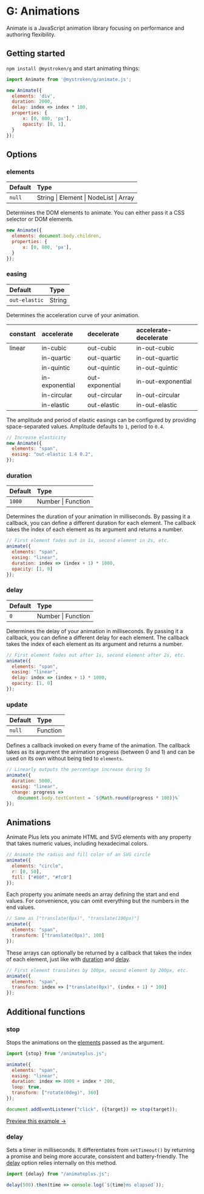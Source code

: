 # G:  Animations

Animate is a JavaScript animation library focusing on performance and authoring flexibility.

## Getting started

`npm install @mystroken/g` and start animating things:

```javascript
import Animate from '@mystroken/g/animate.js';

new Animate({
  elements: 'div',
  duration: 2000,
  delay: index => index * 100,
  properties: {
      x: [0, 800, 'px'],
      opacity: [0, 1],
  }
});
```

## Options

### elements

| Default | Type                                   |
|:------- |:-------------------------------------- |
| `null`  | String \| Element \| NodeList \| Array |

Determines the DOM elements to animate. You can either pass it a CSS selector or DOM elements.

```javascript
new Animate({
  elements: document.body.children,
  properties: {
      x: [0, 800, 'px'],
  }
});
```

### easing

| Default       | Type   |
|:------------- |:------ |
| `out-elastic` | String |

Determines the acceleration curve of your animation.

| constant | accelerate     | decelerate      | accelerate-decelerate |
|:-------- |:-------------- |:--------------- |:--------------------- |
| linear   | in-cubic       | out-cubic       | in-out-cubic          |
|          | in-quartic     | out-quartic     | in-out-quartic        |
|          | in-quintic     | out-quintic     | in-out-quintic        |
|          | in-exponential | out-exponential | in-out-exponential    |
|          | in-circular    | out-circular    | in-out-circular       |
|          | in-elastic     | out-elastic     | in-out-elastic        |

The amplitude and period of elastic easings can be configured by providing space-separated values.
Amplitude defaults to `1`, period to `0.4`.

```javascript
// Increase elasticity
new Animate({
  elements: "span",
  easing: "out-elastic 1.4 0.2",
});
```

### duration

| Default | Type               |
|:------- |:------------------ |
| `1000`  | Number \| Function |

Determines the duration of your animation in milliseconds. By passing it a callback, you can define
a different duration for each element. The callback takes the index of each element as its argument
and returns a number.

```javascript
// First element fades out in 1s, second element in 2s, etc.
animate({
  elements: "span",
  easing: "linear",
  duration: index => (index + 1) * 1000,
  opacity: [1, 0]
});
```

### delay

| Default | Type               |
|:------- |:------------------ |
| `0`     | Number \| Function |

Determines the delay of your animation in milliseconds. By passing it a callback, you can define
a different delay for each element. The callback takes the index of each element as its argument
and returns a number.

```javascript
// First element fades out after 1s, second element after 2s, etc.
animate({
  elements: "span",
  easing: "linear",
  delay: index => (index + 1) * 1000,
  opacity: [1, 0]
});
```

### update

| Default | Type     |
|:------- |:-------- |
| `null`  | Function |

Defines a callback invoked on every frame of the animation. The callback takes as its argument the animation progress (between 0 and 1) and can be used on its own without being tied to `elements`.

```javascript
// Linearly outputs the percentage increase during 5s
animate({
  duration: 5000,
  easing: "linear",
  change: progress =>
    document.body.textContent = `${Math.round(progress * 100)}%`
});
```

## Animations

Animate Plus lets you animate HTML and SVG elements with any property that takes numeric values,
including hexadecimal colors.

```javascript
// Animate the radius and fill color of an SVG circle
animate({
  elements: "circle",
  r: [0, 50],
  fill: ["#80f", "#fc0"]
});
```

Each property you animate needs an array defining the start and end values. For convenience, you can
omit everything but the numbers in the end values.

```javascript
// Same as ["translate(0px)", "translate(100px)"]
animate({
  elements: "span",
  transform: ["translate(0px)", 100]
});
```

These arrays can optionally be returned by a callback that takes the index of each element, just
like with [duration](#duration) and [delay](#delay).

```javascript
// First element translates by 100px, second element by 200px, etc.
animate({
  elements: "span",
  transform: index => ["translate(0px)", (index + 1) * 100]
});
```

## Additional functions

### stop

Stops the animations on the [elements](#elements) passed as the argument.

```javascript
import {stop} from "/animateplus.js";

animate({
  elements: "span",
  easing: "linear",
  duration: index => 8000 + index * 200,
  loop: true,
  transform: ["rotate(0deg)", 360]
});

document.addEventListener("click", ({target}) => stop(target));
```

[Preview this example &#8594;](http://animateplus.com/examples/stop/)

### delay

Sets a timer in milliseconds. It differentiates from `setTimeout()` by returning a promise and being
more accurate, consistent and battery-friendly. The [delay](#delay) option relies internally on
this method.

```javascript
import {delay} from "/animateplus.js";

delay(500).then(time => console.log(`${time}ms elapsed`));
```
